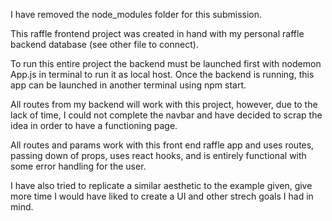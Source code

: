 I have removed the node_modules folder for this submission.

This raffle frontend project was created in hand with my personal raffle backend database (see other file to connect).

To run this entire project the backend must be launched first with nodemon App.js in terminal to run it as local host. Once the backend is running, this app can be launched in another terminal using npm start.

All routes from my backend will work with this project, however, due to the lack of time, I could not complete the navbar and have decided to scrap the idea in order to have a functioning page.

All routes and params work with this front end raffle app and uses routes, passing down of props, uses react hooks, and is entirely functional with some error handling for the user.

I have also tried to replicate a similar aesthetic to the example given, give more time I would have liked to create a UI and other strech goals I had in mind.
